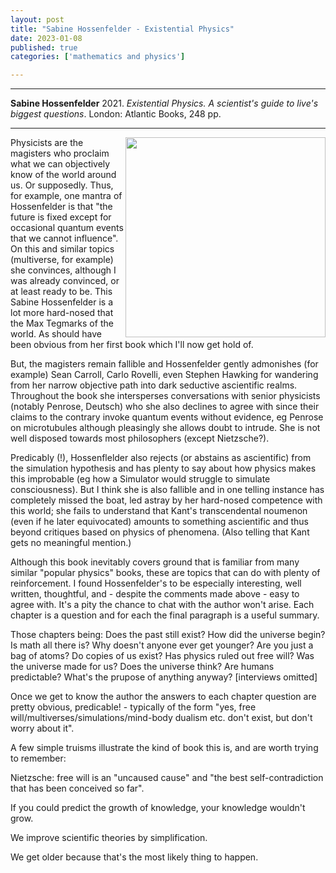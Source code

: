 ```yaml
---
layout: post
title: "Sabine Hossenfelder - Existential Physics"
date: 2023-01-08
published: true
categories: ['mathematics and physics']

---
```



***
<b>Sabine Hossenfelder</b> 2021. _Existential Physics. A scientist's guide to live's biggest questions_. London: Atlantic Books, 248 pp.

***


<img align="right" width="320" src="https://m.media-amazon.com/images/I/81q5ZuQFurL.jpg" alt="">  

Physicists are the magisters who proclaim what we can objectively know of the world around us.  Or supposedly.  Thus, for example, one mantra of Hossenfelder is that "the future is fixed except for occasional quantum events that we cannot influence".  On this and similar topics (multiverse, for example) she convinces, although I was already convinced, or at least ready to be.  This Sabine Hossenfelder is a lot more hard-nosed that the Max Tegmarks of the world.  As should have been obvious from her first book which I'll now get hold of.

But, the magisters remain fallible and Hossenfelder  gently admonishes (for example) Sean Carroll, Carlo Rovelli, even Stephen Hawking for wandering from her narrow objective path into dark seductive ascientific realms.  Throughout the book she intersperses conversations with senior physicists (notably Penrose, Deutsch) who she also declines to agree with since their claims to the contrary invoke quantum events without evidence, eg Penrose on microtubules although pleasingly she  allows doubt to intrude.  She is not well disposed towards most philosophers (except Nietzsche?).

Predicably (!), Hossenflelder also rejects (or abstains as ascientific) from the simulation hypothesis and has plenty to say about how physics makes this improbable (eg how a Simulator would struggle to simulate consciousness).  But I think she is also fallible and in one telling instance has completely missed the boat, led astray by her hard-nosed competence with this world; she fails to understand that Kant's transcendental noumenon (even if he later equivocated) amounts to something ascientific and thus beyond critiques based on physics of phenomena.  (Also telling that Kant gets no meaningful mention.)

Although this book inevitably covers ground that is familiar from many similar "popular physics" books, these are topics that can do with plenty of reinforcement.  I found Hossenfelder's to be especially interesting, well written, thoughtful, and - despite the comments made above - easy to agree with.  It's a pity the chance to chat with the author won't arise.  Each chapter is a question and for each the final paragraph is a useful summary.

Those chapters being:
Does the past still exist? How did the universe begin?  Is math all there is?  Why doesn't anyone ever get younger?  Are you just a bag of atoms?  Do copies of us exist?  Has physics ruled out free will? Was the universe made for us?  Does the universe think? Are humans predictable?  What's the prupose of anything anyway? \[interviews omitted\]

Once we get to know the author the answers to each chapter question are pretty obvious, predicable!  - typically of the form  "yes, free will/multiverses/simulations/mind-body dualism etc. don't exist, but don't worry about it".

A few simple truisms illustrate the kind of book this is, and are worth trying to remember:

Nietzsche: free will is an "uncaused cause" and "the best self-contradiction that has been conceived so far".

If you could predict the growth of knowledge, your knowledge wouldn't grow.

We improve scientific theories by simplification.

We get older because that's the most likely thing to happen. 
